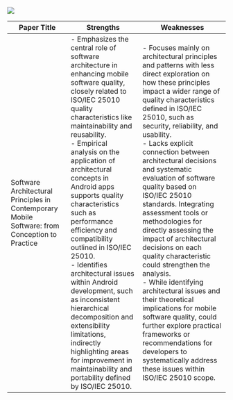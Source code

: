 ![](https://iso25000.com/images/figures/iso_25010_en.png)

| Paper Title | Strengths | Weaknesses |
| --- | --- | --- |
| Software Architectural Principles in Contemporary Mobile Software: from Conception to Practice | - Emphasizes the central role of software architecture in enhancing mobile software quality, closely related to ISO/IEC 25010 quality characteristics like maintainability and reusability.<br>- Empirical analysis on the application of architectural concepts in Android apps supports quality characteristics such as performance efficiency and compatibility outlined in ISO/IEC 25010.<br>- Identifies architectural issues within Android development, such as inconsistent hierarchical decomposition and extensibility limitations, indirectly highlighting areas for improvement in maintainability and portability defined by ISO/IEC 25010. | - Focuses mainly on architectural principles and patterns with less direct exploration on how these principles impact a wider range of quality characteristics defined in ISO/IEC 25010, such as security, reliability, and usability.<br>- Lacks explicit connection between architectural decisions and systematic evaluation of software quality based on ISO/IEC 25010 standards. Integrating assessment tools or methodologies for directly assessing the impact of architectural decisions on each quality characteristic could strengthen the analysis.<br>- While identifying architectural issues and their theoretical implications for mobile software quality, could further explore practical frameworks or recommendations for developers to systematically address these issues within ISO/IEC 25010 scope. |
